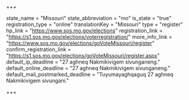 +++

state_name = "Missouri"
state_abbreviation = "mo"
is_state = "true"
registration_type = "online"
translationKey = "Missouri"
type = "register"
hp_link = "https://www.sos.mo.gov/elections"
registration_link = "https://s1.sos.mo.gov/elections/voterregistration/"
more_info_link = "https://www.sos.mo.gov/elections/goVoteMissouri/register"
confirm_registration_link = "https://s1.sos.mo.gov/elections/goVoteMissouri/register.aspx"
default_ip_deadline = "27 aghneq Nakmikivigem sivunganeng."
default_online_deadline = "27 aghneq Nakmikivigem sivunganeng."
default_mail_postmarked_deadline = "Tuyumayaghqaguq 27 aghneq Nakmikivigem sivungani."

+++